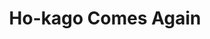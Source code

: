 --- 
title: "Ho-kago Comes Again"
publishdate: "2018-12-13T16:48:46+02:00"
src: "https://365manga.net/manga/ho-kago-comes-again"
image: "https://data.365manga.net/images/thumbnails/32885-ho-kago-comes-again.jpg"
description: " Ho-kago Comes Again manga summary: Mio x Ritsu. Anthology."
---